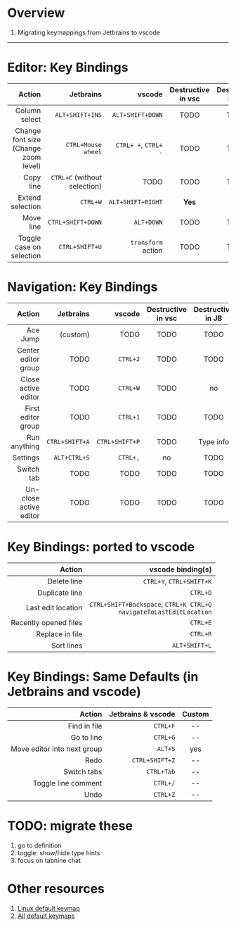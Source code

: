 # Overview
1. Migrating keymappings from Jetbrains to vscode


--------
# Editor: Key Bindings
|Action|Jetbrains|vscode|Destructive in vsc|Destructive in JB|
|---:|---:|---:|:---:|:---:|
|Column select|`ALT+SHIFT+INS`|`ALT+SHIFT+DOWN`|TODO|TODO|
|Change font size (Change zoom level)|`CTRL+Mouse wheel`|`CTRL+ +`, `CTRL+ -`|TODO|TODO|
|Copy line|`CTRL+C` (without selection)|TODO|TODO|TODO|
|Extend selection|`CTRL+W`|`ALT+SHIFT+RIGHT`|**Yes**|no|
|Move line|`CTRL+SHIFT+DOWN`|`ALT+DOWN`|TODO|TODO|
|Toggle case on selection|`CTRL+SHIFT+U`|`transform` action|TODO|TODO|


# Navigation: Key Bindings
|Action|Jetbrains|vscode|Destructive in vsc|Destructive in JB|
|---:|---:|---:|:---:|:---:|
|Ace Jump|(custom)|TODO|TODO|TODO|
|Center editor group|TODO|`CTRL+2`|TODO|TODO|
|Close active editor|TODO|`CTRL+W`|TODO|no|
|First editor group|TODO|`CTRL+1`|TODO|TODO|
|Run anything|`CTRL+SHIFT+A`|`CTRL+SHIFT+P`|TODO|Type info|
|Settings|`ALT+CTRL+S`|`CTRL+,`|no|TODO|
|Switch tab|TODO|TODO|TODO|TODO|
|Un-close active editor|TODO|TODO|TODO|TODO|


# Key Bindings: ported to vscode
|Action|vscode binding(s)|
|---:|---:|
|Delete line|`CTRL+Y`, `CTRL+SHIFT+K`|
|Duplicate line|`CTRL+D`|
|Last edit location|`CTRL+SHIFT+Backspace`, `CTRL+K CTRL+Q` <br>`navigateToLastEditLocation`|
|Recently opened files|`CTRL+E`|
|Replace in file|`CTRL+R`|
|Sort lines|`ALT+SHIFT+L`|


# Key Bindings: Same Defaults (in Jetbrains and vscode)
|Action|Jetbrains & vscode|Custom|
|---:|---:|:---:|
|Find in file|`CTRL+F`|--|
|Go to line|`CTRL+G`|--|
|Move editor into next group|`ALT+S`|yes|
|Redo|`CTRL+SHIFT+Z`|--|
|Switch tabs|`CTRL+Tab`|--|
|Toggle line comment|`CTRL+/`|--|
|Undo|`CTRL+Z`|--|


# TODO: migrate these
1. go to definition
1. toggle: show/hide type hints
1. focus on tabnine chat


# Other resources
1. [Linux default keymap](https://code.visualstudio.com/shortcuts/keyboard-shortcuts-linux.pdf)
1. [All default keymaps](https://code.visualstudio.com/docs/configure/keybindings#_keyboard-shortcuts-reference)
